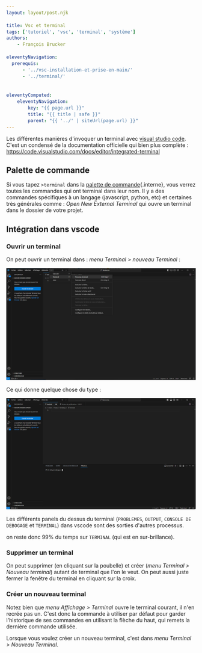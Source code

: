 ```yaml
---
layout: layout/post.njk

title: Vsc et terminal
tags: ['tutoriel', 'vsc', 'terminal', 'système']
authors: 
    - François Brucker

eleventyNavigation:
  prerequis:
      - '../vsc-installation-et-prise-en-main/'
      - '../terminal/'


eleventyComputed:
    eleventyNavigation:
        key: "{{ page.url }}"
        title: "{{ title | safe }}"
        parent: "{{ '../' | siteUrl(page.url) }}"
---
```


<!-- début résumé -->

Les différentes manières d'invoquer un terminal avec  [visual studio code](https://code.visualstudio.com/). C'est un condensé de la documentation officielle qui bien plus complète : <https://code.visualstudio.com/docs/editor/integrated-terminal>

<!-- fin résumé -->

## Palette de commande

Si vous tapez `>terminal` dans la [palette de commande](../vsc-installation-et-prise-en-main#palette-de-commande){.interne}, vous verrez toutes les commandes qui ont terminal dans leur nom. Il y a des commandes spécifiques à un langage (javascript, python, etc) et certaines très générales comme : *Open New External Terminal* qui ouvre un terminal dans le dossier de votre projet.

## <span id="terminal-intégré"></span> Intégration dans vscode

### Ouvrir un terminal

On peut ouvrir un terminal dans : *menu Terminal > nouveau Terminal* :

![nouveau terminal](./vscode-nouveau-terminal.png)

Ce qui donne quelque chose du type :

![terminal dans vscode](./vscode-terminal.png)

Les différents panels du dessus du terminal (`PROBLEMES`, `OUTPUT`, `CONSOLE DE DEBOGAGE` et `TERMINAL`) dans vscode sont des sorties d'autres processus.

on reste donc 99% du temps sur `TERMINAL` (qui est en sur-brillance).

### Supprimer un terminal

On peut supprimer (en cliquant sur la poubelle) et créer (*menu Terminal > Nouveau terminal*) autant de terminal que l'on le veut. On peut aussi juste fermer la fenêtre du terminal en cliquant sur la croix.

### Créer un nouveau terminal

Notez bien que *menu Affichage > Terminal* ouvre le terminal courant, il n'en recrée pas un. C'est donc la commande à utiliser par défaut pour garder l'historique de ses commandes en utilisant la flèche du haut, qui remets la dernière commande utilisée.

Lorsque vous voulez créer un nouveau terminal, c'est dans *menu Terminal > Nouveau Terminal*.
